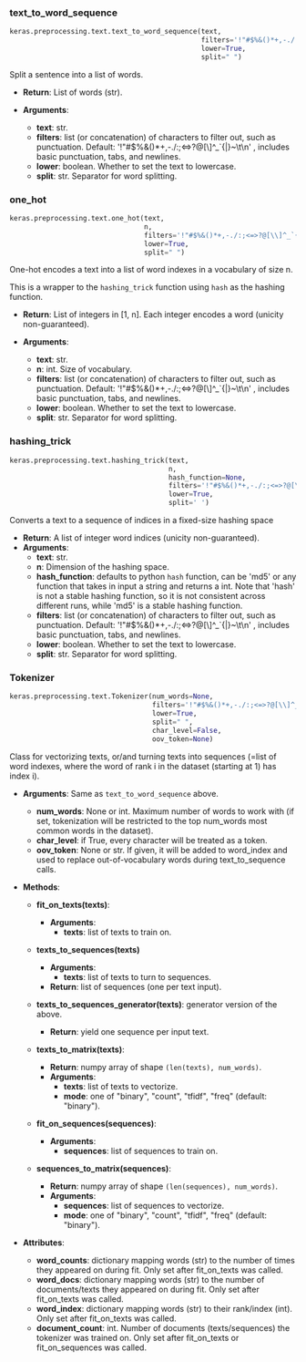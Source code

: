 
### text_to_word_sequence

```python
keras.preprocessing.text.text_to_word_sequence(text,
                                               filters='!"#$%&()*+,-./:;<=>?@[\\]^_`{|}~\t\n',
                                               lower=True,
                                               split=" ")
```

Split a sentence into a list of words.

- __Return__: List of words (str).

- __Arguments__:
    - __text__: str.
    - __filters__: list (or concatenation) of characters to filter out, such as
         punctuation. Default: '!"#$%&()*+,-./:;<=>?@[\\]^_`{|}~\t\n' , includes
         basic punctuation, tabs, and newlines.
    - __lower__: boolean. Whether to set the text to lowercase.
    - __split__: str. Separator for word splitting.

### one_hot

```python
keras.preprocessing.text.one_hot(text,
                                 n,
                                 filters='!"#$%&()*+,-./:;<=>?@[\\]^_`{|}~\t\n',
                                 lower=True,
                                 split=" ")
```

One-hot encodes a text into a list of word indexes in a vocabulary of size n.

This is a wrapper to the `hashing_trick` function using `hash` as the hashing function.

- __Return__: List of integers in [1, n]. Each integer encodes a word (unicity non-guaranteed).

- __Arguments__:
    - __text__: str.
    - __n__: int. Size of vocabulary.
    - __filters__: list (or concatenation) of characters to filter out, such as
         punctuation. Default: '!"#$%&()*+,-./:;<=>?@[\\]^_`{|}~\t\n' , includes
         basic punctuation, tabs, and newlines.
    - __lower__: boolean. Whether to set the text to lowercase.
    - __split__: str. Separator for word splitting.
    
### hashing_trick

```python
keras.preprocessing.text.hashing_trick(text, 
                                       n,
                                       hash_function=None,
                                       filters='!"#$%&()*+,-./:;<=>?@[\\]^_`{|}~\t\n',
                                       lower=True,
                                       split=' ')
```

Converts a text to a sequence of indices in a fixed-size hashing space

- __Return__:
        A list of integer word indices (unicity non-guaranteed).
- __Arguments__:
    - __text__: str.
    - __n__: Dimension of the hashing space.
    - __hash_function__: defaults to python `hash` function, can be 'md5' or
            any function that takes in input a string and returns a int.
            Note that 'hash' is not a stable hashing function, so
            it is not consistent across different runs, while 'md5'
            is a stable hashing function.
    - __filters__: list (or concatenation) of characters to filter out, such as
         punctuation. Default: '!"#$%&()*+,-./:;<=>?@[\\]^_`{|}~\t\n' , includes
         basic punctuation, tabs, and newlines.
    - __lower__: boolean. Whether to set the text to lowercase.
    - __split__: str. Separator for word splitting.

### Tokenizer

```python
keras.preprocessing.text.Tokenizer(num_words=None,
                                   filters='!"#$%&()*+,-./:;<=>?@[\\]^_`{|}~\t\n',
                                   lower=True,
                                   split=" ",
                                   char_level=False,
                                   oov_token=None)
```

Class for vectorizing texts, or/and turning texts into sequences (=list of word indexes, where the word of rank i in the dataset (starting at 1) has index i).

- __Arguments__: Same as `text_to_word_sequence` above.
    - __num_words__: None or int. Maximum number of words to work with (if set, tokenization will be restricted to the top num_words most common words in the dataset).
    - __char_level__: if True, every character will be treated as a token.
    - __oov_token__: None or str. If given, it will be added to word_index and used to replace out-of-vocabulary words during text_to_sequence calls.

- __Methods__:

    - __fit_on_texts(texts)__: 
        - __Arguments__:
            - __texts__: list of texts to train on.

    - __texts_to_sequences(texts)__
        - __Arguments__: 
            - __texts__: list of texts to turn to sequences.
        - __Return__: list of sequences (one per text input).

    - __texts_to_sequences_generator(texts)__: generator version of the above. 
        - __Return__: yield one sequence per input text.

    - __texts_to_matrix(texts)__:
        - __Return__: numpy array of shape `(len(texts), num_words)`.
        - __Arguments__:
            - __texts__: list of texts to vectorize.
            - __mode__: one of "binary", "count", "tfidf", "freq" (default: "binary").

    - __fit_on_sequences(sequences)__: 
        - __Arguments__:
            - __sequences__: list of sequences to train on. 

    - __sequences_to_matrix(sequences)__:
        - __Return__: numpy array of shape `(len(sequences), num_words)`.
        - __Arguments__:
            - __sequences__: list of sequences to vectorize.
            - __mode__: one of "binary", "count", "tfidf", "freq" (default: "binary").

- __Attributes__:
    - __word_counts__: dictionary mapping words (str) to the number of times they appeared on during fit. Only set after fit_on_texts was called. 
    - __word_docs__: dictionary mapping words (str) to the number of documents/texts they appeared on during fit. Only set after fit_on_texts was called.
    - __word_index__: dictionary mapping words (str) to their rank/index (int). Only set after fit_on_texts was called.
    - __document_count__: int. Number of documents (texts/sequences) the tokenizer was trained on. Only set after fit_on_texts or fit_on_sequences was called.


